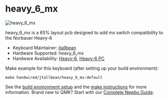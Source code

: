 # heavy_6_mx

![heavy_6_mx](https://i.imgur.com/7jKpHvc.jpg)

heavy_6_mx is a 65% layout pcb designed to add mx switch compatibility to the Norbauer Heavy-6

* Keyboard Maintainer: [jtallbean](https://github.com/yourusername)
* Hardware Supported: heavy_6_mx
* Hardware Availability: [Heavy-6](https://shop.norbauer.com/products/heavy-6), [Heavy-6 PC](https://shop.norbauer.com/products/heavy-6-urbi-et-orbi-edition)

Make example for this keyboard (after setting up your build environment):

    make handwired/jtallbean/heavy_6_mx:default

See the [build environment setup](https://docs.qmk.fm/#/getting_started_build_tools) and the [make instructions](https://docs.qmk.fm/#/getting_started_make_guide) for more information. Brand new to QMK? Start with our [Complete Newbs Guide](https://docs.qmk.fm/#/newbs).
